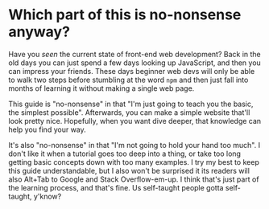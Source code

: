 # Which part of this is no-nonsense anyway?
Have you *seen* the current state of front-end web development? Back in the old days you can just spend a few days looking up JavaScript, and then you can impress your friends. These days beginner web devs will only be able to walk two steps before stumbling at the word `npm` and then just fall into months of learning it without making a single web page.

This guide is "no-nonsense" in that "I'm just going to teach you the basic, the simplest possible". Afterwards, you can make a simple website that'll look pretty  nice. Hopefully, when you want dive deeper, that knowledge can help you find your way. 

It's also "no-nonsense" in that "I'm not going to hold your hand too much". I don't like it when a tutorial goes too deep into a thing, or take too long getting basic concepts down with too many examples. I try my best to keep this guide understandable, but I also won't be surprised it its readers will also Alt+Tab to Google and Stack Overflow-em-up. I think that's just part of the learning process, and that's fine. Us self-taught people gotta self-taught, y'know?